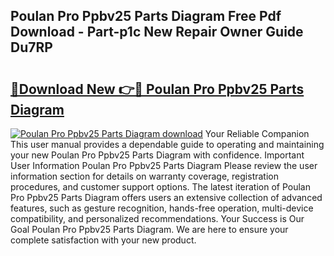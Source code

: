 ## Poulan Pro Ppbv25 Parts Diagram Free Pdf Download - Part-p1c New Repair Owner Guide Du7RP

# <h2><a href="http://dfo9c3.blite.top/?on=Poulan+Pro+Ppbv25+Parts+Diagram">🔗Download New 👉🔴 Poulan Pro Ppbv25 Parts Diagram</a></h2>

[![Poulan Pro Ppbv25 Parts Diagram download](https://i.imgur.com/lujVjoI.png)](http://dfo9c3.blite.top/?on=Poulan+Pro+Ppbv25+Parts+Diagram)
Your Reliable Companion This user manual provides a dependable guide to operating and maintaining your new Poulan Pro Ppbv25 Parts Diagram with confidence. Important User Information Poulan Pro Ppbv25 Parts Diagram Please review the user information section for details on warranty coverage, registration procedures, and customer support options. The latest iteration of Poulan Pro Ppbv25 Parts Diagram offers users an extensive collection of advanced features, such as gesture recognition, hands-free operation, multi-device compatibility, and personalized recommendations. Your Success is Our Goal Poulan Pro Ppbv25 Parts Diagram. We are here to ensure your complete satisfaction with your new product.
